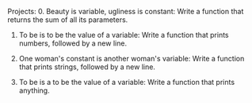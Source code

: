Projects:
0. Beauty is variable, ugliness is constant:
Write a function that returns the sum of all its parameters.

1. To be is to be the value of a variable:
Write a function that prints numbers, followed by a new line.

2. One woman's constant is another woman's variable:
Write a function that prints strings, followed by a new line.

3. To be is a to be the value of a variable:
Write a function that prints anything.
